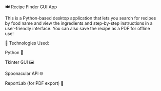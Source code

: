 🍽️ Recipe Finder GUI App

This is a Python-based desktop application that lets you search for recipes by food name and view the ingredients and step-by-step instructions in a user-friendly interface. You can also save the recipe as a PDF for offline use!

🔧 Technologies Used:

Python 🐍

Tkinter GUI 🖼️

Spoonacular API 🌐

ReportLab (for PDF export) 📄
